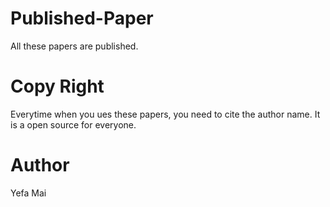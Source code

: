 # Published-Paper
All these papers are published.

# Copy Right
Everytime when you ues these papers, you need to cite the author name. It is a open source for everyone.

# Author
Yefa Mai
